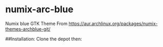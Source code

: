 # numix-arc-blue
Numix blue GTK Theme
From https://aur.archlinux.org/packages/numix-themes-archblue-git/

##Installation:
Clone the depot then:
